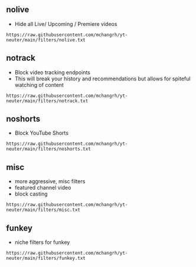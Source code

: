 ## nolive
- Hide all Live/ Upcoming / Premiere videos

`https://raw.githubusercontent.com/mchangrh/yt-neuter/main/filters/nolive.txt`

## notrack
  - Block video tracking endpoints
  - This will break your history and recommendations but allows for spiteful watching of content

`https://raw.githubusercontent.com/mchangrh/yt-neuter/main/filters/notrack.txt`

## noshorts
 - Block YouTube Shorts

`https://raw.githubusercontent.com/mchangrh/yt-neuter/main/filters/noshorts.txt`

## misc
  - more aggressive, misc filters
  - featured channel video
  - block casting
  
`https://raw.githubusercontent.com/mchangrh/yt-neuter/main/filters/misc.txt`

## funkey
 - niche filters for funkey

`https://raw.githubusercontent.com/mchangrh/yt-neuter/main/filters/funkey.txt`